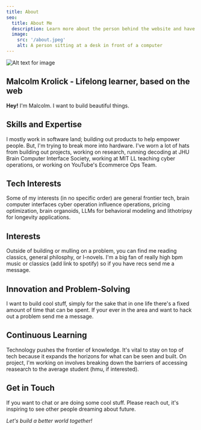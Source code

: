 ```yaml
---
title: About
seo:
  title: About Me
  description: Learn more about the person behind the website and have a contact link.
  image:
    src: '/about.jpeg'
    alt: A person sitting at a desk in front of a computer
---
```


![Alt text for image](/about.jpeg)

## Malcolm Krolick - Lifelong learner, based on the web

**Hey!** I'm Malcolm. I want to build beautiful things. 

## Skills and Expertise

I mostly work in software land; building out products to help empower people. But, I'm trying to break more into hardware. I've worn a lot of hats from building out projects, working on research, running decoding at JHU Brain Computer Interface Society, working at MIT LL teaching cyber operations, or working on YouTube's Ecommerce Ops Team.

## Tech Interests

Some of my interests (in no specific order) are general frontier tech, brain computer interfaces cyber operation influence operations, pricing optimization, brain organoids, LLMs for behavioral modeling and lithotripsy for longevity applications.

## Interests

Outside of building or mulling on a problem, you can find me reading classics, general philosphy, or I-novels. I'm a big fan of really high bpm music or classics (add link to spotify) so if you have recs send me a message.

## Innovation and Problem-Solving

I want to build cool stuff, simply for the sake that in one life there's a fixed amount of time that can be spent. If your ever in the area and want to hack out a problem send me a message. 

## Continuous Learning

Technology pushes the frontier of knowledge. It's vital to stay on top of tech because it expands the horizons for what can be seen and built. On project, I'm working on involves breaking down the barriers of accessing reasearch to the average student (hmu, if interested).

## Get in Touch

If you want to chat or are doing some cool stuff. Please reach out, it's inspiring to see other people dreaming about future.

_Let's build a better world together!_
